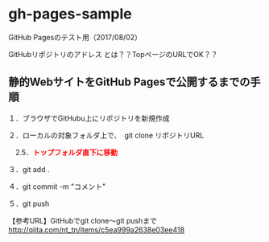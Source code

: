 # gh-pages-sample
GitHub Pagesのテスト用（2017/08/02）

GitHubリポジトリのアドレス とは？？TopページのURLでOK？？

## 静的WebサイトをGitHub Pagesで公開するまでの手順

１．ブラウザでGitHubu上にリポジトリを新規作成

２．ローカルの対象フォルダ上で、　git clone リポジトリURL

 　2.5．<b><font color="red">トップフォルダ直下に移動</font></b>
 
３．git add .

４．git commit -m "コメント"

５．git push


【参考URL】GitHubでgit clone〜git pushまで http://qiita.com/nt_tn/items/c5ea999a2638e03ee418

